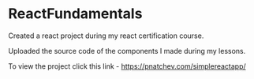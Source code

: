 # ReactFundamentals
Created a react project during my react certification course.

Uploaded the source code of the components I made during my lessons.

To view the project click this link - https://pnatchev.com/simplereactapp/
